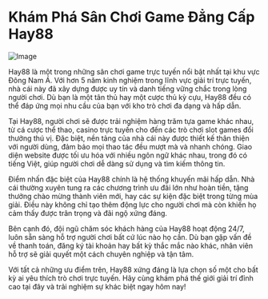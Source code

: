 # Khám Phá Sân Chơi Game Đẳng Cấp Hay88

![Image](https://github.com/user-attachments/assets/bd51ea9f-0666-407b-a7a7-98ead6de688c)

Hay88 là một trong những sân chơi game trực tuyến nổi bật nhất tại khu vực Đông Nam Á. Với hơn 5 năm kinh nghiệm trong lĩnh vực giải trí trực tuyến, nhà cái này đã xây dựng được uy tín và danh tiếng vững chắc trong lòng người chơi. Dù bạn là một tân thủ hay một cược thủ kỳ cựu, Hay88 đều có thể đáp ứng mọi nhu cầu của bạn với kho trò chơi đa dạng và hấp dẫn.

Tại Hay88, người chơi sẽ được trải nghiệm hàng trăm tựa game khác nhau, từ cá cược thể thao, casino trực tuyến cho đến các trò chơi slot games đổi thưởng thú vị. Đặc biệt, nền tảng của nhà cái này được thiết kế thân thiện với người dùng, đảm bảo mọi thao tác đều mượt mà và nhanh chóng. Giao diện website được tối ưu hóa với nhiều ngôn ngữ khác nhau, trong đó có tiếng Việt, giúp người chơi dễ dàng sử dụng và tìm kiếm thông tin.

Điểm nhấn đặc biệt của Hay88 chính là hệ thống khuyến mãi hấp dẫn. Nhà cái thường xuyên tung ra các chương trình ưu đãi lớn như hoàn tiền, tặng thưởng chào mừng thành viên mới, hay các sự kiện đặc biệt trong từng mùa giải. Điều này không chỉ tạo thêm động lực cho người chơi mà còn khiến họ cảm thấy được trân trọng và đãi ngộ xứng đáng.

Bên cạnh đó, đội ngũ chăm sóc khách hàng của Hay88 hoạt động 24/7, luôn sẵn sàng hỗ trợ người chơi bất cứ lúc nào họ cần. Dù bạn gặp vấn đề về thanh toán, đăng ký tài khoản hay bất kỳ thắc mắc nào khác, nhân viên hỗ trợ sẽ giải quyết một cách chuyên nghiệp và tận tâm.

Với tất cả những ưu điểm trên, Hay88 xứng đáng là lựa chọn số một cho bất kỳ ai yêu thích trò chơi trực tuyến. Hãy cùng khám phá thế giới giải trí đỉnh cao tại đây và trải nghiệm sự khác biệt ngay hôm nay!